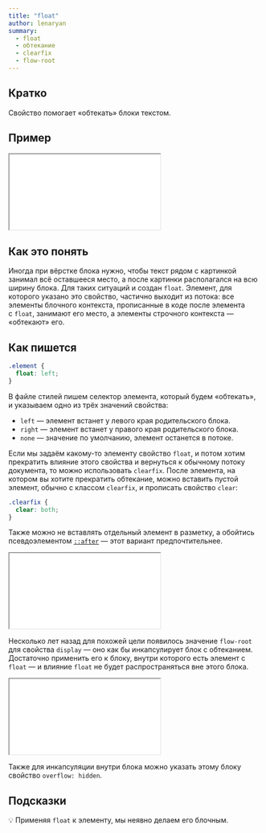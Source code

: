 ```yaml
---
title: "float"
author: lenaryan
summary:
  - float
  - обтекание
  - clearfix
  - flow-root
---
```


## Кратко

Свойство помогает «обтекать» блоки текстом.

## Пример

<iframe title="Float" src="demos/float.html" hegith="350"></iframe>

## Как это понять

Иногда при вёрстке блока нужно, чтобы текст рядом с картинкой занимал всё оставшееся место, а после картинки располагался на всю ширину блока. Для таких ситуаций и создан `float`. Элемент, для которого указано это свойство, частично выходит из потока: все элементы блочного контекста, прописанные в коде после элемента с `float`, занимают его место, а элементы строчного контекста — «обтекают» его.

## Как пишется

```css
.element {
  float: left;
}
```

В файле стилей пишем селектор элемента, который будем «обтекать», и указываем одно из трёх значений свойства:

- `left` — элемент встанет у левого края родительского блока.
- `right` — элемент встанет у правого края родительского блока.
- `none` — значение по умолчанию, элемент останется в потоке.

Если мы задаём какому-то элементу свойство `float`, и потом хотим прекратить влияние этого свойства и вернуться к обычному потоку документа, то можно использовать `clearfix`. После элемента, на котором вы хотите прекратить обтекание, можно вставить пустой элемент, обычно с классом `clearfix`, и прописать свойство `clear`:

```css
.clearfix {
  clear: both;
}
```

Также можно не вставлять отдельный элемент в разметку, а обойтись псевдоэлементом [`::after`](https://y-doka.site/css/doka/after/) — этот вариант предпочтительнее.

<iframe title="Clearfix" src="demos/clearfix.html" hegith="350"></iframe>

Несколько лет назад для похожей цели появилось значение `flow-root` для свойства `display` — оно как бы инкапсулирует блок с обтеканием. Достаточно применить его к блоку, внутри которого есть элемент с `float` — и влияние `float` не будет распространяться вне этого блока.

<iframe title="Flow-root" src="demos/flow-root.html" hegith="350"></iframe>

Также для инкапсуляции внутри блока можно указать этому блоку свойство `overflow: hidden`.

## Подсказки

💡 Применяя `float` к элементу, мы неявно делаем его блочным.

